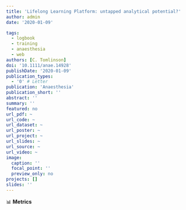 ```yaml
---
title: 'Lifelong Learning Platform: untapped analytical potential?'
author: admin
date: '2020-01-09'

tags:
  - logbook
  - training
  - anaesthesia
  - web
authors: [C. Tomlinson]
doi: '10.1111/anae.14928'
publishDate: '2020-01-09'
publication_types:
  - '0' # Letter
publication: 'Anaesthesia'
publication_short: ''
abstract: ''
summary: ''
featured: no
url_pdf: ~
url_code: ~
url_dataset: ~
url_poster: ~
url_project: ~
url_slides: ~
url_source: ~
url_video: ~
image:
  caption: ''
  focal_point: ''
  preview_only: no
projects: []
slides: ''
---
```


📊 **Metrics**
<script type="text/javascript" src="//cdn.plu.mx/widget-details.js"></script>
<a href="https://plu.mx/plum/a/?doi=10.1111/anae.14928" class="plumx-details" data-site="plum" data-hide-when-empty="true"></a>

<script type='text/javascript' src='https://d1bxh8uas1mnw7.cloudfront.net/assets/embed.js'></script>
<div data-badge-details="right" data-badge-type="medium-donut" data-doi="10.1111/anae.14928" data-hide-no-mentions="true" class="altmetric-embed"></div>

<span class="__dimensions_badge_embed__" data-doi="10.1111/anae.14928" data-hide-zero-citations="true" data-legend="always"></span><script async src="https://badge.dimensions.ai/badge.js" charset="utf-8"></script>